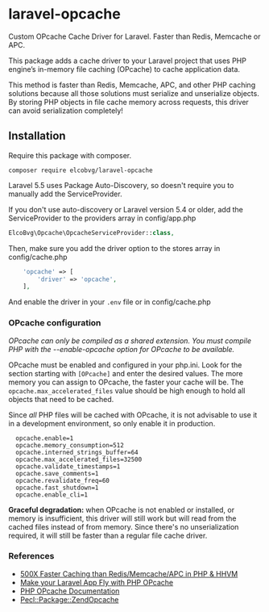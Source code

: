 # laravel-opcache
Custom OPcache Cache Driver for Laravel. Faster than Redis, Memcache or APC.

This package adds a cache driver to your Laravel project that uses PHP engine’s in-memory file caching (OPcache) to cache application data.

This method is faster than Redis, Memcache, APC, and other PHP caching solutions because all those solutions must serialize and unserialize objects. By storing PHP objects in file cache memory across requests, this driver can avoid serialization completely!

## Installation

Require this package with composer.

```shell
composer require elcobvg/laravel-opcache
```

Laravel 5.5 uses Package Auto-Discovery, so doesn't require you to manually add the ServiceProvider.

If you don't use auto-discovery or Laravel version 5.4 or older, add the ServiceProvider to the providers array in config/app.php

```php
ElcoBvg\Opcache\OpcacheServiceProvider::class,
```

Then, make sure you add the driver option to the stores array in config/cache.php

```php
    'opcache' => [
        'driver' => 'opcache',
    ],
```

And enable the driver in your `.env` file or in config/cache.php

### OPcache configuration

*OPcache can only be compiled as a shared extension. You must compile PHP with the --enable-opcache option for OPcache to be available.*

OPcache must be enabled and configured in your php.ini. Look for the section starting with `[OPcache]` and enter the desired values. The more memory you can assign to OPcache, the faster your cache will be. The `opcache.max_accelerated_files` value should be high enough to hold all objects that need to be cached. 

Since *all* PHP files will be cached with OPcache, it is not advisable to use it in a development environment, so only enable it in production.

```shell
  opcache.enable=1
  opcache.memory_consumption=512
  opcache.interned_strings_buffer=64
  opcache.max_accelerated_files=32500
  opcache.validate_timestamps=1
  opcache.save_comments=1
  opcache.revalidate_freq=60
  opcache.fast_shutdown=1
  opcache.enable_cli=1
```

**Graceful degradation:** when OPcache is not enabled or installed, or memory is insufficient, this driver will still work but will read from the cached files instead of from memory. Since there's no unserialization required, it will still be faster than a regular file cache driver.

### References

- [500X Faster Caching than Redis/Memcache/APC in PHP & HHVM](https://blog.graphiq.com/500x-faster-caching-than-redis-memcache-apc-in-php-hhvm-dcd26e8447ad)
- [Make your Laravel App Fly with PHP OPcache](https://medium.com/appstract/make-your-laravel-app-fly-with-php-opcache-9948db2a5f93)
- [PHP OPcache Documentation](http://php.net/manual/en/book.opcache.php)
- [Pecl::Package::ZendOpcache](http://pecl.php.net/package/ZendOpcache)

